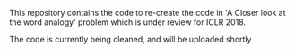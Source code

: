 This repository contains the code to re-create the code in 'A Closer look at the word analogy' problem which is under review for ICLR 2018. 

The code is currently being cleaned, and will be uploaded shortly
